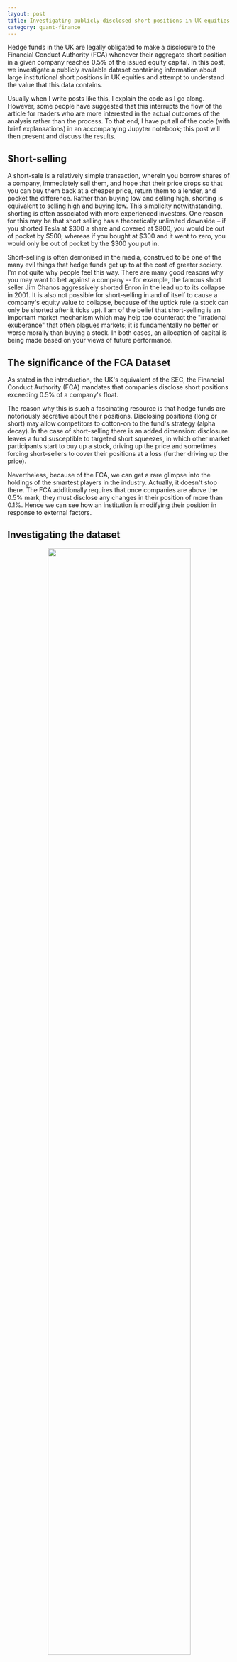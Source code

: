 ```yaml
---
layout: post
title: Investigating publicly-disclosed short positions in UK equities
category: quant-finance
---
```


Hedge funds in the UK are legally obligated to make a disclosure to the Financial Conduct Authority (FCA) whenever their aggregate short position in a given company reaches 0.5% of the issued equity capital. In this post, we investigate a publicly available dataset containing information about large institutional short positions in UK equities and attempt to understand the value that this data contains.
<!--more-->

Usually when I write posts like this, I explain the code as I go along. However, some people have suggested that this interrupts the flow of the article for readers who are more interested in the actual outcomes of the analysis rather than the process. To that end, I have put all of the code (with brief explanaations) in an accompanying Jupyter notebook; this post will then present and discuss the results.

## Short-selling

A short-sale is a relatively simple transaction, wherein you borrow shares of a company, immediately sell them, and hope that their price drops so that you can buy them back at a cheaper price, return them to a lender, and pocket the difference. Rather than buying low and selling high, shorting is equivalent to selling high and buying low. This simplicity notwithstanding, shorting is often associated with more experienced investors. One reason for this may be that short selling has a theoretically unlimited downside – if you shorted Tesla at $300 a share and covered at $800, you would be out of pocket by $500, whereas if you bought at $300 and it went to zero, you would only be out of pocket by the $300 you put in.

Short-selling is often demonised in the media, construed to be one of the many evil things that hedge funds get up to at the cost of greater society. I'm not quite why people feel this way. There are many good reasons why you may want to bet against a company -- for example, the famous short seller Jim Chanos aggressively shorted Enron in the lead up to its collapse in 2001. It is also not possible for short-selling in and of itself to cause a company's equity value to collapse, because of the uptick rule (a stock can only be shorted after it ticks up). I am of the belief that short-selling is an important market mechanism which may help too counteract the "irrational exuberance" that often plagues markets; it is fundamentally no better or worse morally than buying a stock. In both cases, an allocation of capital is being made based on your views of future performance. 

## The significance of the FCA Dataset

As stated in the introduction, the UK's equivalent of the SEC, the Financial Conduct Authority (FCA) mandates that companies disclose short positions exceeding 0.5% of a company's float. 

The reason why this is such a fascinating resource is that hedge funds are notoriously secretive about their positions. Disclosing positions (long or short) may allow competitors to cotton-on to the fund's strategy (alpha decay). In the case of short-selling there is an added dimension: disclosure leaves a fund susceptible to targeted short squeezes, in which other market participants start to buy up a stock, driving up the price and sometimes forcing short-sellers to cover their positions at a loss (further driving up the price).

Nevertheless, because of the FCA, we can get a rare glimpse into the holdings of the smartest players in the industry. Actually, it doesn't stop there. The FCA additionally requires that once companies are above the 0.5% mark, they must disclose any changes in their position of more than 0.1%. Hence we can see how an institution is modifying their position in response to external factors.


## Investigating the dataset 

<center>
<img src="{{ site.imageurl }}short_selling/short_dataset_overview.png" style="width:80%;"/>
</center> 


One initial hypothesis might be that companies with a lot of institutional short interest (i.e many smart players are shorting the stock) should be more likely to experience a decline in the share-price. 







## Extensions 

Some refinements:

- These short positions are not necessarily indicative of a direct view – it could be a hedge, or part of a long/short basket strategy. 



## Conclusion 

In conclusion, we see that the disclosure data is almost certainly *not* a basis for a simple copycat strategy. In fact, we have observed the contrary. Rather than performing poorly, stocks that have been heavily shorted appear to appreciate on average. It is true that we have neglected the performance of the benchmark, but the x% mean outperformance [FIX] is not neglible.

However, I do think that this kind of analysis may provide a useful datapoint for discretionary equity portfolio managers, because it shines light onto the landscape of marginal buyers/sellers. For example, if you see that a certain fund holds a large short position in a small company, you know that at some point in future if the company wants to close their short there will be significant demand for the shares. 
 

Could be interesting to pair this with 13F data 
